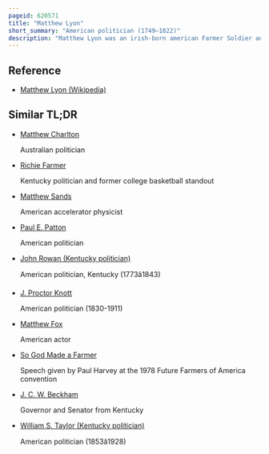 ```yaml
---
pageid: 620571
title: "Matthew Lyon"
short_summary: "American politician (1749–1822)"
description: "Matthew Lyon was an irish-born american Farmer Soldier and Politician who served as Representative of the united States from both Vermont and kentucky."
---
```


## Reference

- [Matthew Lyon (Wikipedia)](https://en.wikipedia.org/?curid=620571)

## Similar TL;DR

- [Matthew Charlton](/tldr/en/matthew-charlton)

  Australian politician

- [Richie Farmer](/tldr/en/richie-farmer)

  Kentucky politician and former college basketball standout

- [Matthew Sands](/tldr/en/matthew-sands)

  American accelerator physicist

- [Paul E. Patton](/tldr/en/paul-e-patton)

  American politician

- [John Rowan (Kentucky politician)](/tldr/en/john-rowan-kentucky-politician)

  American politician, Kentucky (1773â1843)

- [J. Proctor Knott](/tldr/en/j-proctor-knott)

  American politician (1830-1911)

- [Matthew Fox](/tldr/en/matthew-fox)

  American actor

- [So God Made a Farmer](/tldr/en/so-god-made-a-farmer)

  Speech given by Paul Harvey at the 1978 Future Farmers of America convention

- [J. C. W. Beckham](/tldr/en/j-c-w-beckham)

  Governor and Senator from Kentucky

- [William S. Taylor (Kentucky politician)](/tldr/en/william-s-taylor-kentucky-politician)

  American politician (1853â1928)
